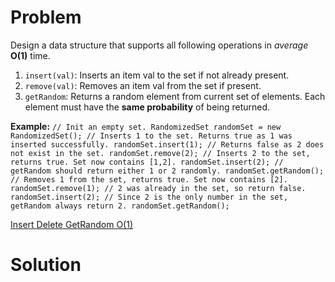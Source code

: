 
# Problem

Design a data structure that supports all following operations in _average_
**O(1)** time.

  1. `insert(val)`: Inserts an item val to the set if not already present.
  2. `remove(val)`: Removes an item val from the set if present.
  3. `getRandom`: Returns a random element from current set of elements. Each element must have the **same probability** of being returned.

**Example:**
    ```
    // Init an empty set.
    RandomizedSet randomSet = new RandomizedSet();
    // Inserts 1 to the set. Returns true as 1 was inserted successfully.
    randomSet.insert(1);
    // Returns false as 2 does not exist in the set.
    randomSet.remove(2);
    // Inserts 2 to the set, returns true. Set now contains [1,2].
    randomSet.insert(2);
    // getRandom should return either 1 or 2 randomly.
    randomSet.getRandom();
    // Removes 1 from the set, returns true. Set now contains [2].
    randomSet.remove(1);
    // 2 was already in the set, so return false.
    randomSet.insert(2);
    // Since 2 is the only number in the set, getRandom always return 2.
    randomSet.getRandom();
    ```



[Insert Delete GetRandom O(1)](https://leetcode.com/problems/insert-delete-getrandom-o1)

# Solution



